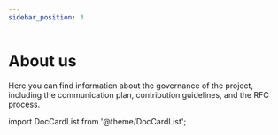 ```yaml
---
sidebar_position: 3
---
```


# About us

Here you can find information about the governance of the project, including the communication plan, contribution guidelines, and the RFC process.

import DocCardList from '@theme/DocCardList';

<DocCardList />
